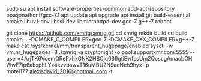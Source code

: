 sudo su
apt install software-properties-common
add-apt-repository ppa:jonathonf/gcc-7.1
apt update
apt upgrade
apt install git build-essential cmake libuv1-dev libssl-dev libmicrohttpd-dev gcc-7 g++-7
reboot

git clone https://github.com/xmrig/xmrig.git
cd xmrig
mkdir build
cd build
cmake .. -DCMAKE_C_COMPILER=gcc-7 -DCMAKE_CXX_COMPILER=g++-7
make
cat /sys/kernel/mm/transparent_hugepage/enabled
sysctl -w vm.nr_hugepages=8
./xmrig -a cryptonight -o pool.supportxmr.com:5555  --user=4ArjTK6VcemQRePxhxGNK2HBCjq639gtiEwfLsUm2QcscgAmaobGHWwF7ip6abxphLYx4kvvbswvT16uMBU2N9aeNeh9hyx -p motel177:alexisdavid_2016@hotmail.com -t 
